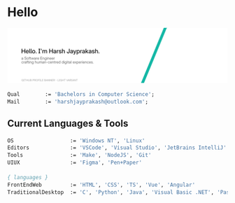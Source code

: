 # Hello

<picture>
  <source media="(prefers-color-scheme: dark)" srcset="./assets/gh-greeting-dark-raster.png">
  <source media="(prefers-color-scheme: light)" srcset="./assets/gh-greeting-light-raster.png">
  <img alt="banner" src="./assets/gh-greeting-light-raster.png">
</picture>

```pas
Qual        := 'Bachelors in Computer Science';
Mail        := 'harshjayprakash@outlook.com';
```

## Current Languages & Tools

```pas
OS                  := 'Windows NT', 'Linux'
Editors             := 'VSCode', 'Visual Studio', 'JetBrains IntelliJ'
Tools               := 'Make', 'NodeJS', 'Git'
UIUX                := 'Figma', 'Pen+Paper'

{ languages }
FrontEndWeb         := 'HTML', 'CSS', 'TS', 'Vue', 'Angular'
TraditionalDesktop  := 'C', 'Python', 'Java', 'Visual Basic .NET', 'Pascal'
```
